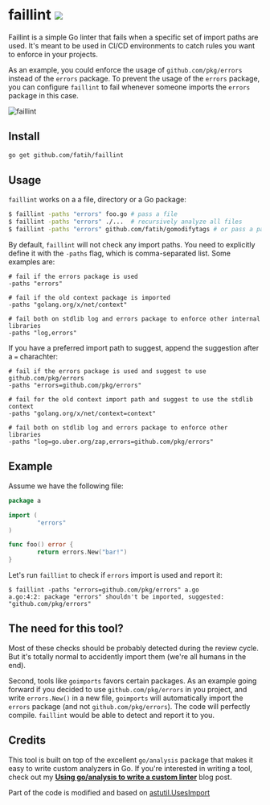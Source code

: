 # faillint [![](https://github.com/fatih/faillint/workflows/build/badge.svg)](https://github.com/fatih/faillint/actions)

Faillint is a simple Go linter that fails when a specific set of import paths
are used. It's meant to be used in CI/CD environments to catch rules you want
to enforce in your projects. 

As an example, you could enforce the usage of `github.com/pkg/errors` instead
of the `errors` package. To prevent the usage of the `errors` package, you can
configure `faillint` to fail whenever someone imports the `errors` package in
this case.

![faillint](https://user-images.githubusercontent.com/438920/74105764-8c644780-4b15-11ea-885e-3ad45b965da4.gif)


## Install

```bash
go get github.com/fatih/faillint
```

## Usage

`faillint` works on a a file, directory or a Go package:

```sh
$ faillint -paths "errors" foo.go # pass a file
$ faillint -paths "errors" ./...  # recursively analyze all files
$ faillint -paths "errors" github.com/fatih/gomodifytags # or pass a package
```

By default, `faillint` will not check any import paths. You need to explicitly
define it with the `-paths` flag, which is comma-separated list. Some examples are:

```
# fail if the errors package is used
-paths "errors"

# fail if the old context package is imported
-paths "golang.org/x/net/context"

# fail both on stdlib log and errors package to enforce other internal libraries
-paths "log,errors"
```


If you have a preferred import path to suggest, append the suggestion after a `=` charachter:

```
# fail if the errors package is used and suggest to use github.com/pkg/errors
-paths "errors=github.com/pkg/errors"

# fail for the old context import path and suggest to use the stdlib context
-paths "golang.org/x/net/context=context"

# fail both on stdlib log and errors package to enforce other libraries
-paths "log=go.uber.org/zap,errors=github.com/pkg/errors"
```

## Example

Assume we have the following file:

```go
package a

import (
        "errors"
)

func foo() error {
        return errors.New("bar!")
}
```

Let's run `faillint` to check if `errors` import is used and report it:

```
$ faillint -paths "errors=github.com/pkg/errors" a.go
a.go:4:2: package "errors" shouldn't be imported, suggested: "github.com/pkg/errors"
```

## The need for this tool?

Most of these checks should be probably detected during the review cycle. But
it's totally normal to accidently import them (we're all humans in the end). 

Second, tools like `goimports` favors certain packages. As an example going
forward if you decided to use `github.com/pkg/errors` in you project, and write
`errors.New()` in a new file, `goimports` will automatically import the
`errors` package (and not `github.com/pkg/errors`). The code will perfectly
compile. `faillint` would be able to detect and report it to you.

## Credits

This tool is built on top of the excellent `go/analysis` package that makes it
easy to write custom analyzers in Go. If you're interested in writing a tool,
check out my **[Using go/analysis to write a custom
linter](https://arslan.io/2019/06/13/using-go-analysis-to-write-a-custom-linter/)**
blog post.

Part of the code is modified and based on [astutil.UsesImport](https://pkg.go.dev/golang.org/x/tools/go/ast/astutil?tab=doc#UsesImport)
